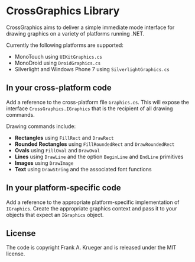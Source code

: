 CrossGraphics Library
=====================

CrossGraphics aims to deliver a simple immediate mode interface for drawing graphics
on a variety of platforms running .NET.

Currently the following platforms are supported:

* MonoTouch using `UIKitGraphics.cs`
* MonoDroid using `DroidGraphics.cs`
* Silverlight and Windows Phone 7 using `SilverlightGraphics.cs`


In your cross-platform code
---------------------------

Add a reference to the cross-platform file `Graphics.cs`. This will expose the
interface `CrossGraphics.IGraphics` that is the recipient of all drawing commands.

Drawing commands include:

* **Rectangles** using `FillRect` and `DrawRect`
* **Rounded Rectangles** using `FillRoundedRect` and `DrawRoundedRect`
* **Ovals** using `FillOval` and `DrawOval`
* **Lines** using `DrawLine` and the option `BeginLine` and `EndLine` primitives
* **Images** using `DrawImage`
* **Text** using `DrawString` and the associated font functions


In your platform-specific code
------------------------------

Add a reference to the appropriate platform-specific implementation of `IGraphics`. 
Create the appropriate graphics context and pass it to your objects that expect
an `IGraphics` object.


License
-------

The code is copyright Frank A. Krueger and is released under the MIT license.
